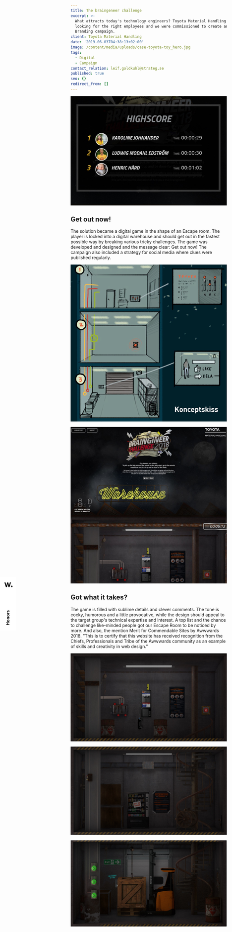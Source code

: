 ```yaml
---
title: The braingeneer challenge
excerpt: >-
  What attracts today's technology engineers? Toyota Material Handling was
  looking for the right employees and we were commissioned to create an Employer
  Branding campaign.
client: Toyota Material Handling
date: '2019-06-03T04:38:13+02:00'
image: /content/media/uploads/case-toyota-toy_hero.jpg
tags:
  - Digital
  - Campaign
contact_relation: leif.goldkuhl@strateg.se
published: true
seo: {}
redirect_from: []
---
```

<Column md="6">  <Box    title="A challenge to challenge"    content="A world-famous brand with strong values and culture - is that enough to catch the  employees you want? The assignment was to create a campaign for the target group that was identified as ”Hunters” - hungry, engineered engineers with power. Thee are digital and triggered by challenges. We created an idea based on the target group's competition instinct and the desire to meet challenges that are not solved by anyone - a true braingineer."  /></Column>

<Column md="6">

![](/content/media/uploads/case-toyota-highscore.jpg)

</Column>

<EmbedPlayer src="https://player.vimeo.com/video/261798953" />

## Get out now!

The solution became a digital game in the shape of an Escape room. The player is locked into a digital warehouse and should get out in the fastest possible way by breaking various tricky challenges. The game was developed and designed and the message clear: Get out now! The campaign also included a strategy for social media where clues were published regularly.

<Column md="6">

![](/content/media/uploads/case-toyota-conceptsketch.png)


</Column>

<Column md="6">


![](/content/media/uploads/case-toyota-printscreen.jpg)


</Column>

## Got what it takes?

The game is filled with sublime details and clever comments. The tone is cocky, humorous and a little provocative, while the design should appeal to the target group's technical expertise and interest. A top list and the chance to challenge like-minded people got our Escape Room to be noticed by more. And also, the mention Merit for Commendable Sites by Awwwards 2018. ”This is to certify that this website has received recognition from the Chiefs, Professionals and Tribe of the Awwwards community as an example of skills and creativity in web design.”

![](/content/media/uploads/case-toyota-room-one.jpg)

![](/content/media/uploads/case-toyota-room-two.jpg)

![](/content/media/uploads/case-toyota-room-three.jpg)

<div id="awwwards" style="position: fixed; z-index: 999; transform: translateY(-50%); top: 50%;  left: 0"><a href="https://www.awwwards.com/sites/braingineer-challenge-2" target="_blank"><svg width="53.08" height="171.358"><path class="js-color-bg" fill="white" d="M0 0h53.08v171.358H0z"></path><g class="js-color-text" fill="black"><path d="M20.047 153.665v-1.9h3.888v-4.093h-3.888v-1.9h10.231v1.9h-4.59v4.093h4.59v1.9zM29.898 142.236c-.331.565-.784.997-1.359 1.294s-1.222.446-1.944.446c-.721 0-1.369-.149-1.943-.446a3.316 3.316 0 0 1-1.36-1.294c-.331-.564-.497-1.232-.497-2.002s.166-1.438.497-2.002a3.316 3.316 0 0 1 1.36-1.294c.574-.297 1.223-.445 1.943-.445.723 0 1.369.148 1.944.445a3.307 3.307 0 0 1 1.359 1.294c.331.564.497 1.232.497 2.002s-.166 1.438-.497 2.002m-1.703-3.347c-.435-.33-.967-.496-1.601-.496-.633 0-1.166.166-1.601.496-.433.332-.649.78-.649 1.346 0 .564.217 1.013.649 1.345.435.331.968.497 1.601.497.634 0 1.166-.166 1.601-.497.435-.332.649-.78.649-1.345.001-.566-.214-1.014-.649-1.346M22.911 134.852v-1.813h1.186a3.335 3.335 0 0 1-.951-1.009 2.423 2.423 0 0 1-.352-1.271c0-.682.19-1.229.57-1.645.381-.413.932-.621 1.652-.621h5.262v1.812h-4.721c-.419 0-.727.096-.921.285-.195.19-.292.447-.292.769 0 .302.115.58.35.833.234.254.577.458 1.03.613.454.156.993.234 1.616.234h2.938v1.813h-7.367zM29.898 125.136a3.314 3.314 0 0 1-1.359 1.294c-.575.297-1.222.445-1.944.445-.721 0-1.369-.148-1.943-.445a3.322 3.322 0 0 1-1.36-1.294c-.331-.565-.497-1.232-.497-2.002 0-.771.166-1.438.497-2.003a3.313 3.313 0 0 1 1.36-1.293c.574-.297 1.223-.446 1.943-.446.723 0 1.369.149 1.944.446s1.028.728 1.359 1.293.497 1.232.497 2.003c.001.769-.166 1.436-.497 2.002m-1.703-3.347c-.435-.331-.967-.497-1.601-.497-.633 0-1.166.166-1.601.497-.433.331-.649.778-.649 1.345 0 .564.217 1.013.649 1.344.435.332.968.498 1.601.498.634 0 1.166-.166 1.601-.498.435-.331.649-.779.649-1.344.001-.567-.214-1.014-.649-1.345M22.911 117.75v-1.812h1.199c-.419-.265-.742-.586-.972-.966s-.345-.784-.345-1.213c0-.272.05-.569.146-.892l1.682.336a1.429 1.429 0 0 0-.205.76c0 .576.261 1.048.783 1.418.521.37 1.342.557 2.461.557h2.617v1.812h-7.366zM29.812 111.252c-.391.511-.857.851-1.403 1.016l-.776-1.446c.381-.138.68-.329.893-.577.215-.249.321-.544.321-.885a1.2 1.2 0 0 0-.168-.658c-.112-.175-.294-.263-.548-.263-.225 0-.406.105-.548.313-.142.21-.291.534-.446.973-.019.068-.058.17-.117.307-.224.565-.506 1.004-.848 1.315-.34.313-.779.467-1.314.467-.381 0-.727-.102-1.039-.306a2.185 2.185 0 0 1-.744-.84 2.554 2.554 0 0 1-.279-1.207c0-.497.105-.949.314-1.359.211-.408.506-.725.886-.949l.993 1.082c-.43.292-.644.686-.644 1.184a.84.84 0 0 0 .154.504.471.471 0 0 0 .401.212c.176 0 .338-.103.49-.307.15-.205.334-.604.547-1.199.205-.564.474-1.001.805-1.308.332-.308.756-.46 1.271-.46.721 0 1.299.229 1.732.687s.65 1.057.65 1.797c.001.759-.194 1.396-.583 1.907M35.481 17.006l-4.782 14.969h-3.266l-2.584-9.682-2.584 9.682h-3.268l-4.782-14.969h3.713l2.673 10.276 2.525-10.276h3.445l2.524 10.276 2.674-10.276zM37.978 27.163c1.426 0 2.496 1.068 2.496 2.495 0 1.425-1.07 2.495-2.496 2.495-1.425 0-2.494-1.07-2.494-2.495-.001-1.427 1.069-2.495 2.494-2.495"></path></g></svg></a></div>
